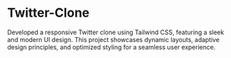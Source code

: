 # Twitter-Clone
Developed a responsive Twitter clone using Tailwind CSS, featuring a sleek and modern UI design. This project showcases dynamic layouts, adaptive design principles, and optimized styling for a seamless user experience.
